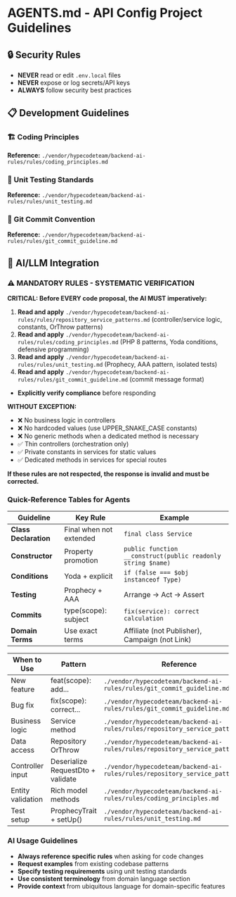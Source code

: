 # AGENTS.md - API Config Project Guidelines

## 🔒 Security Rules
- **NEVER** read or edit `.env.local` files
- **NEVER** expose or log secrets/API keys
- **ALWAYS** follow security best practices

## 📋 Development Guidelines

### 🏗️ Coding Principles
**Reference:** `./vendor/hypecodeteam/backend-ai-rules/rules/coding_principles.md`  

### 🧪 Unit Testing Standards
**Reference:** `./vendor/hypecodeteam/backend-ai-rules/rules/unit_testing.md`

### 📝 Git Commit Convention
**Reference:** `./vendor/hypecodeteam/backend-ai-rules/rules/git_commit_guideline.md`  

<!-- If you need to use domain language, uncomment these 2 lines below, then create and fill the file you need with your domain rules-->
<!-- ### 🗣️ Domain Language -->
<!-- **Reference:** `./.rules/ubiquitous_language.md` -->

## 🤖 AI/LLM Integration

### ⚠️ MANDATORY RULES - SYSTEMATIC VERIFICATION

**CRITICAL: Before EVERY code proposal, the AI MUST imperatively:**

1. **Read and apply** `./vendor/hypecodeteam/backend-ai-rules/rules/repository_service_patterns.md` (controller/service logic, constants, OrThrow patterns)
2. **Read and apply** `./vendor/hypecodeteam/backend-ai-rules/rules/coding_principles.md` (PHP 8 patterns, Yoda conditions, defensive programming)
3.  **Read and apply** `./vendor/hypecodeteam/backend-ai-rules/rules/unit_testing.md` (Prophecy, AAA pattern, isolated tests)
4. **Read and apply** `./vendor/hypecodeteam/backend-ai-rules/rules/git_commit_guideline.md` (commit message format)
<!-- Uncomment the line below if you need to use domain language -->
<!-- 5. **Read and apply** `./.rules/ubiquitous_language.md` (domain language terms and relations) -->
- **Explicitly verify compliance** before responding

**WITHOUT EXCEPTION:**
- ❌ No business logic in controllers
- ❌ No hardcoded values (use UPPER_SNAKE_CASE constants)
- ❌ No generic methods when a dedicated method is necessary
- ✅ Thin controllers (orchestration only)
- ✅ Private constants in services for static values
- ✅ Dedicated methods in services for special routes

**If these rules are not respected, the response is invalid and must be corrected.**

### Quick-Reference Tables for Agents

| Guideline | Key Rule | Example |
|-----------|----------|---------|
| **Class Declaration** | Final when not extended | `final class Service` |
| **Constructor** | Property promotion | `public function __construct(public readonly string $name)` |
| **Conditions** | Yoda + explicit | `if (false === $obj instanceof Type)` |
| **Testing** | Prophecy + AAA | Arrange → Act → Assert |
| **Commits** | type(scope): subject | `fix(service): correct calculation` |
| **Domain Terms** | Use exact terms | Affiliate (not Publisher), Campaign (not Link) |

| When to Use | Pattern | Reference |
|-------------|---------|-----------|
| New feature | feat(scope): add... | `./vendor/hypecodeteam/backend-ai-rules/rules/git_commit_guideline.md` |
| Bug fix | fix(scope): correct... | `./vendor/hypecodeteam/backend-ai-rules/rules/git_commit_guideline.md` |
| Business logic | Service method | `./vendor/hypecodeteam/backend-ai-rules/rules/repository_service_patterns.md` |
| Data access | Repository OrThrow | `./vendor/hypecodeteam/backend-ai-rules/rules/repository_service_patterns.md` |
| Controller input | Deserialize RequestDto + validate | `./vendor/hypecodeteam/backend-ai-rules/rules/repository_service_patterns.md` |
| Entity validation | Rich model methods | `./vendor/hypecodeteam/backend-ai-rules/rules/coding_principles.md` |
| Test setup | ProphecyTrait + setUp() | `./vendor/hypecodeteam/backend-ai-rules/rules/unit_testing.md` |

### AI Usage Guidelines
- **Always reference specific rules** when asking for code changes
- **Request examples** from existing codebase patterns
- **Specify testing requirements** using unit testing standards
- **Use consistent terminology** from domain language section
- **Provide context** from ubiquitous language for domain-specific features